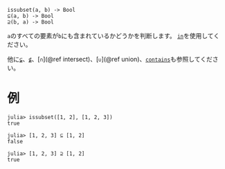 ```
issubset(a, b) -> Bool
⊆(a, b) -> Bool
⊇(b, a) -> Bool
```

`a`のすべての要素が`b`にも含まれているかどうかを判断します。 [`in`](@ref)を使用してください。

他に[`⊊`](@ref)、[`⊈`](@ref)、[`∩`](@ref intersect)、[`∪`](@ref union)、[`contains`](@ref)も参照してください。

# 例

```jldoctest
julia> issubset([1, 2], [1, 2, 3])
true

julia> [1, 2, 3] ⊆ [1, 2]
false

julia> [1, 2, 3] ⊇ [1, 2]
true
```
